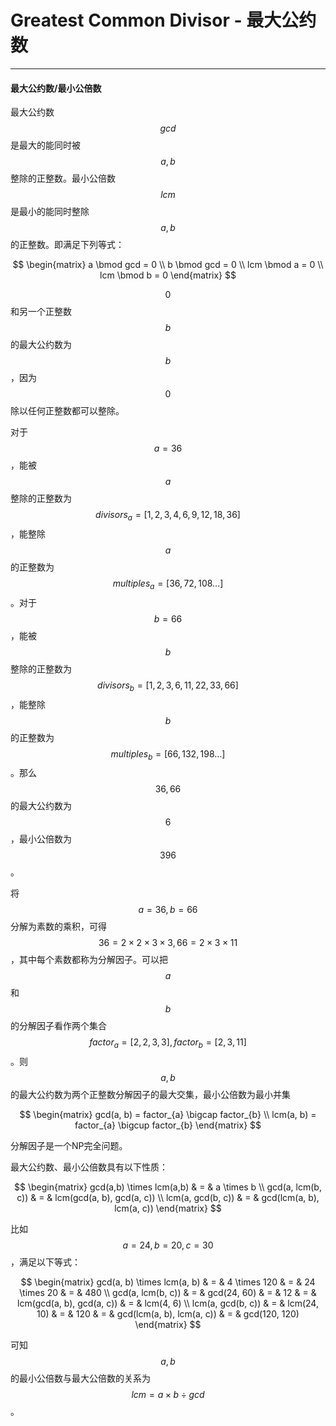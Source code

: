 <script type="text/javascript" src="https://cdnjs.cloudflare.com/ajax/libs/mathjax/2.7.1/MathJax.js?config=TeX-AMS-MML_HTMLorMML"></script>

# Greatest Common Divisor - 最大公约数

--------

#### 最大公约数/最小公倍数

最大公约数$$ gcd $$是最大的能同时被$$ a, b $$整除的正整数。最小公倍数$$ lcm $$是最小的能同时整除$$ a, b $$的正整数。即满足下列等式：

$$
\begin{matrix}
a \bmod gcd = 0 \\
b \bmod gcd = 0 \\
lcm \bmod a = 0 \\
lcm \bmod b = 0
\end{matrix}
$$

$$ 0 $$和另一个正整数$$ b $$的最大公约数为$$ b $$，因为$$ 0 $$除以任何正整数都可以整除。

对于$$ a = 36 $$，能被$$ a $$整除的正整数为$$ divisors_{a} = [1, 2, 3, 4, 6, 9, 12, 18, 36] $$，能整除$$ a $$的正整数为$$ multiples_{a} = [36, 72, 108 \dots] $$。对于$$ b = 66 $$，能被$$ b $$整除的正整数为$$ divisors_{b} = [1, 2, 3, 6, 11, 22, 33, 66] $$，能整除$$ b $$的正整数为$$ multiples_{b} = [66, 132, 198 \dots] $$。那么$$ 36, 66 $$的最大公约数为$$ 6 $$，最小公倍数为$$ 396 $$。

将$$ a = 36, b = 66 $$分解为素数的乘积，可得$$ 36 = 2 \times 2 \times 3 \times 3, 66 = 2 \times 3 \times 11 $$，其中每个素数都称为分解因子。可以把$$ a $$和$$ b $$的分解因子看作两个集合$$ factor_{a} = [2, 2, 3, 3], factor_{b} = [2, 3, 11] $$。则$$ a, b $$的最大公约数为两个正整数分解因子的最大交集，最小公倍数为最小并集

$$
\begin{matrix}
gcd(a, b) = factor_{a} \bigcap factor_{b}   \\
lcm(a, b) = factor_{a} \bigcup factor_{b}
\end{matrix}
$$

分解因子是一个NP完全问题。

最大公约数、最小公倍数具有以下性质：

$$
\begin{matrix}
gcd(a,b) \times lcm(a,b) & = & a \times b           \\
gcd(a, lcm(b, c)) & = & lcm(gcd(a, b), gcd(a, c))   \\
lcm(a, gcd(b, c)) & = & gcd(lcm(a, b), lcm(a, c))
\end{matrix}
$$

比如$$ a = 24, b = 20, c = 30 $$，满足以下等式：

$$
\begin{matrix}
gcd(a, b) \times lcm(a, b)    & = &   4 \times 120              & = & 24 \times 20  & = & 480                      \\
gcd(a, lcm(b, c))           & = &   gcd(24, 60) & = & 12        & = &   lcm(gcd(a, b), gcd(a, c))   & = & lcm(4, 6)        \\
lcm(a, gcd(b, c))           & = &   lcm(24, 10) & = & 120       & = &   gcd(lcm(a, b), lcm(a, c))   & = & gcd(120, 120)
\end{matrix}
$$

可知$$ a, b $$的最小公倍数与最大公倍数的关系为$$ lcm = a \times b \div gcd $$。
